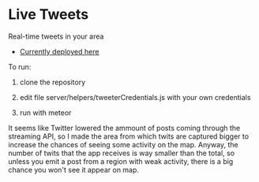 # Live Tweets
Real-time tweets in your area

* [Currently deployed here](http://livetweets.meteor.com/)

To run:

1) clone the repository

2) edit file server/helpers/tweeterCredentials.js with your own credentials

3) run with meteor

It seems like Twitter lowered the ammount of posts coming through the streaming API, 
so I made the area from which twits are captured bigger to increase the chances of seeing some activity on the map.
Anyway, the number of twits that the app receives is way smaller than the total, so unless you emit a post from 
a region with weak activity, there is a big chance you won't see it appear on map.